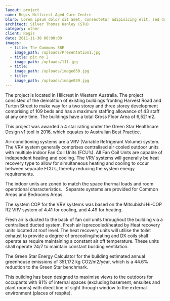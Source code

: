 ```yaml
---
layout: project
name: Regis Hillcrest Aged Care Centre
blurb: Lorem ipsum dolor sit amet, consectetur adipisicing elit, sed do eiusmod tempor incididunt ut labore et dolore magna aliqua. Ut enim ad minim veniam, quis nostrud exercitation ullamco laboris nisi ut aliquip ex ea commodo consequat. 
architect: Silver Thomas Hanley (STH)
category: other
client: Regis
date: 2011-11-30 00:00:00
images:
  - title: The Commons SBE
    image_path: /uploads/Presentation1.jpg
  - title: pic no 2
    image_path: /uploads/111.jpg
  - title:
    image_path: /uploads/image050.jpg
  - title:
    image_path: /uploads/image039.jpg
---
```



The project is located in Hillcrest in Western Australia. The project consisted of the demolition of existing buildings fronting Harvest Road and Turton Street to make way for a two storey and three storey development comprising of 109 beds and has a maximum staffing allowance of 43 staff at any one time. The buildings have a total Gross Floor Area of 6,521m2.

This project was awarded a 4 star rating under the Green Star Healthcare Design v1 tool in 2016, which equates to Australian Best Practice.

Air-conditioning systems are a VRV (Variable Refrigerant Volume) system. The VRV system generally comprises centralised air cooled outdoor units with multiple indoor Fan Coil Units (FCU’s). All Fan Coil Units are capable of independent heating and cooling. The VRV systems will generally be heat recovery type to allow for simultaneous heating and cooling to occur between separate FCU’s, thereby reducing the system energy requirements.

The indoor units are zoned to match the space thermal loads and room operational characteristics.   Separate systems are provided for Common Areas and Bedrooms Areas.

The system COP for the VRV systems was based on the Mitsubishi Hi-COP R2 VRV system of 4.41 for cooling, and 4.49 for heating.

Fresh air is ducted to the back of fan coil units throughout the building via a centralised ducted system. Fresh air isprecooled/heated by Heat recovery units located at roof level. The heat recovery units will utilise the toilet exhaust to provide a degree of precooling/heating and DX coils shall operate as require maintaining a constant air off temperature. These units shall operate 24/7 to maintain constant building ventilation.

The Green Star Energy Calculator for the building estimated annual greenhouse emissions of 351,172 kg CO2/m2/year, which is a 44.6% reduction to the Green Star benchmark.

This building has been designed to maximise views to the outdoors for occupants with 81% of internal spaces (excluding basement, ensuites and plant rooms) with direct line of sight through window to the external environment (places of respite).

